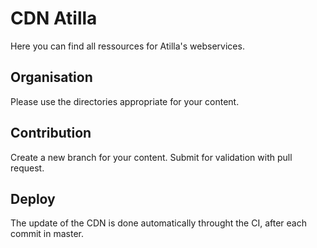 # CDN Atilla

Here you can find all ressources for Atilla's webservices.

## Organisation

Please use the directories appropriate for your content.

## Contribution

Create a new branch for your content. Submit for validation with pull request.

## Deploy

The update of the CDN is done automatically throught the CI, after each commit in master.
